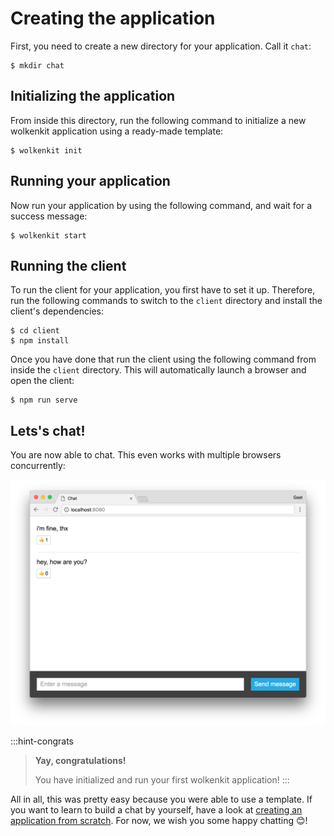 # Creating the application

First, you need to create a new directory for your application. Call it `chat`:

```shell
$ mkdir chat
```

## Initializing the application

From inside this directory, run the following command to initialize a new wolkenkit application using a ready-made template:

```shell
$ wolkenkit init
```

## Running your application

Now run your application by using the following command, and wait for a success message:

```shell
$ wolkenkit start
```

## Running the client

To run the client for your application, you first have to set it up. Therefore, run the following commands to switch to the `client` directory and install the client's dependencies:

```shell
$ cd client
$ npm install
```

Once you have done that run the client using the following command from inside the `client` directory. This will automatically launch a browser and open the client:

```shell
$ npm run serve
```

## Lets's chat!

You are now able to chat. This even works with multiple browsers concurrently:

![The chat application](chat.png)

:::hint-congrats
> **Yay, congratulations!**
>
> You have initialized and run your first wolkenkit application!
:::

All in all, this was pretty easy because you were able to use a template. If you want to learn to build a chat by yourself, have a look at [creating an application from scratch](../../../guides/creating-an-application-from-scratch/setting-the-objective/). For now, we wish you some happy chatting 😊!
